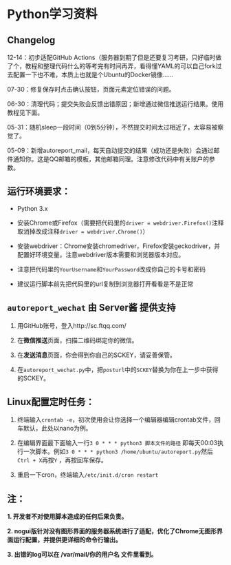 # Python学习资料

## Changelog

12-14：初步适配GitHub Actions（服务器到期了但是还要复习考研，只好临时做了个，教程和整理代码什么的等考完有时间再弄，看得懂YAML的可以自己fork过去配置一下也不难，本质上也就是个Ubuntu的Docker镜像……

07-30：修复保存时点击确认按钮，页面元素定位错误的问题。

06-30：清理代码；提交失败会反馈出错原因；新增通过微信推送运行结果。使用教程见下面。

05-31：随机sleep一段时间（0到5分钟），不然提交时间太过相近了，太容易被察觉了。

05-09：新增autoreport_mail，每天自动提交的结果（成功还是失败）会通过邮件通知你。这是QQ邮箱的模板，其他邮箱同理。注意修改代码中有关账户的参数。



## 运行环境要求：

+ Python 3.x

+ 安装Chrome或Firefox（需要把代码里的`driver = webdriver.Firefox()`注释取消掉改成注释`driver = webdriver.Chrome()`）

+ 安装webdriver：Chrome安装chromedriver，Firefox安装geckodriver，并配置好环境变量。注意webdriver版本需要和浏览器版本对应。

+ 注意把代码里的`YourUsername`和`YourPassword`改成你自己的卡号和密码

+ 建议运行脚本前先把代码里的url复制到浏览器打开看看是不是正常



## `autoreport_wechat` 由 Server酱 提供支持

1. 用GitHub账号，登入http://sc.ftqq.com/

2. 在**微信推送**页面，扫描二维码绑定你的微信。

3. 在**发送消息**页面，你会得到你自己的SCKEY，请妥善保管。

4. 在`autoreport_wechat.py`中，把`posturl`中的`SCKEY`替换为你在上一步中获得的SCKEY。



## Linux配置定时任务：

1. 终端输入`crontab -e`，初次使用会让你选择一个编辑器编辑crontab文件，回车默认，此处以nano为例。

2. 在编辑界面最下面输入一行`3 0 * * * python3 脚本文件的路径` 即每天00:03执行一次脚本。例如`3 0 * * * python3 /home/ubuntu/autoreport.py`然后`Ctrl + X`再按`Y` ，再按回车保存。

3. 重启一下cron，终端输入`/etc/init.d/cron restart` 



## 注： 

**1. 开发者不对使用脚本造成的任何后果负责。** 

**2. nogui版针对没有图形界面的服务器系统进行了适配，优化了Chrome无图形界面运行配置，并提供更详细的命令行输出。** 

**3. 出错的log可以在 /var/mail/你的用户名 文件里看到。**
